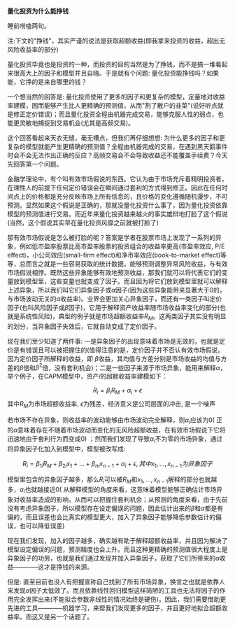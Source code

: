 **量化投资为什么能挣钱**

睡前唠嗑两句。

注:下文的"挣钱"，其实严谨的说法是获取超额收益(即我拿来投资的收益，超出无风险收益率的部分)

量化投资毕竟也是投资的一种，而投资的目的当然是为了挣钱，而不是搞一堆看起来很高大上的因子和模型并且自嗨。于是就有个问题: 量化投资能挣钱吗？如果能，它挣的是来自哪里的钱？

一个想当然的回答是: 量化投资使用了更多的因子和更复杂的模型，定量地对收益率建模，因而能够产生比人更精确的预测值，从而"割了散户的韭菜"(说好听点就是修正定价错误)；而且量化投资全程由机器完成交易，能够克服人性的弱点，也能更灵敏地捕捉到交易机会(尤其是高频交易)。

这个回答看起来天衣无缝，毫无槽点，但我们再仔细想想: 为什么更多的因子和更复杂的模型就能产生更精确的预测值？全程由机器完成的交易，在遇到黑天鹅事件时会不会无法作出正确的反应？高频交易会不会导致收益还不能覆盖手续费？今天先回答第一个问题。

金融学理论中，有个叫有效市场假说的东西。它认为由于市场充斥着精明投资者，在理性人的前提下任何定价错误会在瞬间通过套利的方式得到修正。因此在任何时间点上的价格都是充分反映市场上所有信息的，且价格的变化遵循随机漫步，不可预测。显然如果这个假说是正确的，那就没量化投资什么事了，因为量化投资依靠模型的预测值进行交易。而近年来量化投资越来越火的事实雄辩地打脸了这个假说(当然，这个假说其实早在量化投资风靡之前就被打脸了)

那有效市场假说是怎么被打脸的呢？答案是学者在股票市场上发现了一系列的异象，例如低市盈率股票比高市盈率股票的投资组合的收益率更高(市盈率效应, P/E effect)，小公司效应(small-firm effect)和净市率效应(book-to-market effect)等等，总而言之就是一些容易获取的统计数据，能够预测调整异常风险收益，与有效市场假说相悖。既然这些异象能够有效地预测收益，那我们就可以将代表它们的变量放到模型里，这些变量也就变成了因子。而且因为将它们放到模型里就可以解释上述异象，所以我们叫它们异象因子或$\alpha$因子(因为这些异象能带来显著大于0的，与市场波动无关的$\alpha$收益率)。业界会更加关心异象因子，而还有一类因子叫定价因子(也叫风险因子或$\beta$因子)，它用于解释资产收益率随市场收益率变化的部分(也就是系统性风险)，典型的例子就是市场超额收益率$R_M$。这两类因子其实没有明显的划分，当异象因子失效后，它就自动变成了定价因子。

现在我们至少知道了两件事: 一是异象因子的出现意味着市场是无效的，也就是定价是有错误且可以被把握住的(值得注意的是，定价因子并不否认有效市场假说。因为定价因子所解释的收益，即 $\beta$收益，其均值与方差分别是市场收益的均值与方差的$\beta$倍和$\beta^2$倍，没有套利机会)；二是一些因子来源于市场异象，能用来解释$\alpha$，举个例子，在CAPM模型中，资产$i$的超额收益率建模如下：

$$R_i = \beta_i R_M + \alpha_i + \epsilon$$其中$R_M$为市场超额收益率, $\epsilon$为残差，经济意义是公司层面的冲击, 是一个噪声 

若市场不存在异象，则收益率的波动能够由市场波动完全解释，则$\alpha_i$应该为0( 正的$\alpha$意味着存在不随着市场波动而变化的无风险超额收益，在有效市场假说下它将迅速地由于套利行为而变成0) ；然而我们发现了导致$\alpha_i$不为零的市场异象，通过将异象因子化加入到模型中，模型被改写成:

$$R_i = \beta_{1i} R_M + \beta_{2i} x_1 + ... + \beta_{ni} x_{n-1} + \alpha_i + \epsilon, 其中x_1, ..., x_{n-1}为异象因子$$

模型里包含的异象因子越多，那么$R_i$可以被$R_M$和$x_1, ... , x_{n-1}$解释的部分也就越多，$\alpha_i$也就越接近0( 从解释模型的角度来看，这意味着模型能够正确估计市场异象对收益率造成的影响，从而可以把握住套利机会；从预测的角度来看，由于先前没有考虑异象因子，所以模型存在设定偏误的问题，因此估计出来的$\beta$和$\alpha$都是有偏的，而且误差也会比真实的模型更大，加入了异象因子能够降低参数估计的偏误，也可以降低误差) 

现在我们发现，加入的因子越多，确实越有助于解释超额收益率，并且因为解决了模型设定偏误的问题，预测精度也会上升。而且这种更精确的预测值很大程度上是异象因子的功劳，也就是我们通过发现并加入异象因子，获取了它们所带来的$\alpha$收益————这才是挣钱的来源。

但是: 直至目前也没人有把握宣称自己找到了所有市场异象，换言之也就是依靠人来发现$\alpha$因子太低效了。而且依靠线性回归模型这样简陋的工具也无法将因子的作用完全发挥出来(不能拟合参数非线性的情况始终是硬伤)。因此，我们需要借助更先进的工具————机器学习，来帮我们发现更多的因子，并且更好地拟合超额收益率。而这又是另一个话题了。
